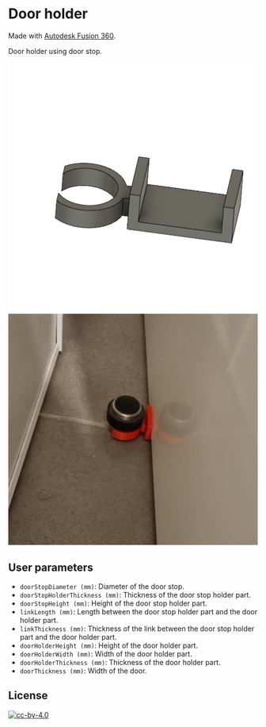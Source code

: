 # Door holder

Made with [Autodesk Fusion 360](https://www.autodesk.fr/products/fusion-360/overview).

Door holder using door stop.

![3D](doorHolder.png)
![photo](doorHolder.jpg)

## User parameters

* `doorStopDiameter (mm)`: Diameter of the door stop.
* `doorStopHolderThickness (mm)`: Thickness of the door stop holder part.
* `doorStopHeight (mm)`: Height of the door stop holder part.
* `linkLength (mm)`: Length between the door stop holder part and the door holder part.
* `linkThickness (mm)`: Thickness of the link between the door stop holder part and the door holder part.
* `doorHolderHeight (mm)`: Height of the door holder part.
* `doorHolderWidth (mm)`: Width of the door holder part.
* `doorHolderThickness (mm)`: Thickness of the door holder part.
* `doorThickness (mm)`: Width of the door.

## License

[![cc-by-4.0](https://i.creativecommons.org/l/by/4.0/88x31.png)](LICENSE)
